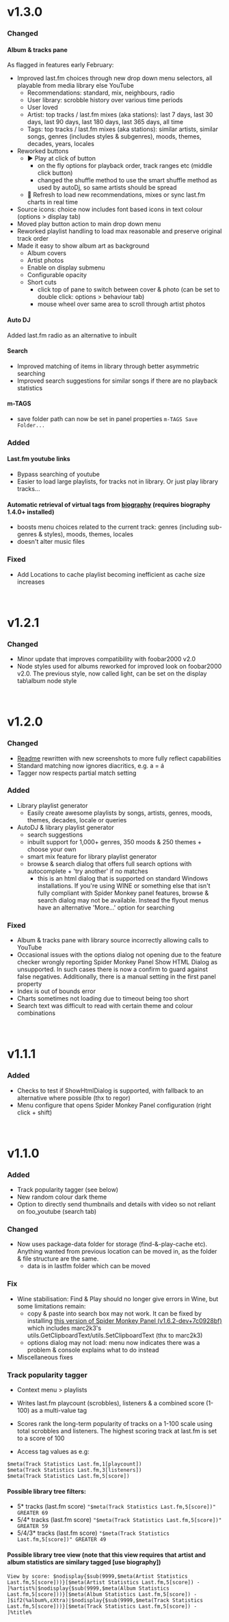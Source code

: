 # v1.3.0

### Changed
#### Album & tracks pane
As flagged in features early February:
- Improved last.fm choices through new drop down menu selectors, all playable from media library else YouTube
	- Recommendations: standard, mix, neighbours, radio
	- User library: scrobble history over various time periods
	- User loved
	- Artist: top tracks / last.fm mixes (aka stations): last 7 days, last 30 days, last 90 days, last 180 days, last 365 days, all time
	- Tags: top tracks / last.fm mixes (aka stations): similar artists, similar songs, genres (includes styles & subgenres), moods, themes, decades, years, locales
- Reworked buttons
	- :arrow_forward: Play at click of button
		- on the fly options for playback order, track ranges etc (middle click button)
		- changed the shuffle method to use the smart shuffle method as used by autoDj, so same artists should be spread
	- :arrows_counterclockwise: Refresh to load new recommendations, mixes or sync last.fm charts in real time
- Source icons: choice now includes font based icons in text colour (options > display tab)
- Moved play button action to main drop down menu
- Reworked playlist handling to load max reasonable and preserve original track order
- Made it easy to show album art as background
	- Album covers
	- Artist photos
	- Enable on display submenu
	- Configurable opacity
	- Short cuts
		- click top of pane to switch between cover & photo (can be set to double click: options > behaviour tab)
		- mouse wheel over same area to scroll through artist photos
#### Auto DJ
Added last.fm radio as an alternative to inbuilt

#### Search
- Improved matching of items in library through better asymmetric searching
- Improved search suggestions for similar songs if there are no playback statistics

#### m-TAGS
- save folder path can now be set in panel properties ```m-TAGS Save Folder...```

### Added

#### Last.fm youtube links
- Bypass searching of youtube
- Easier to load large playlists, for tracks not in library.
Or just play library tracks...

#### Automatic retrieval of virtual tags from [biography](https://github.com/Wil-B/Biography) (requires biography 1.4.0+ installed)
- boosts menu choices related to the current track: genres (including sub-genres & styles), moods, themes, locales
- doesn't alter music files

### Fixed
- Add Locations to cache playlist becoming inefficient as cache size increases

<br />

# v1.2.1
### Changed
- Minor update that improves compatibility with foobar2000 v2.0
- Node styles used for albums reworked for improved look on foobar2000 v2.0. The previous style, now called light, can be set on the display tab\album node style

<br />

# v1.2.0
### Changed
- [Readme](https://github.com/Wil-B/Find-and-Play/blob/main/README.md) rewritten with new screenshots to more fully reflect capabilities
- Standard matching now ignores diacritics, e.g. a = á
- Tagger now respects partial match setting

### Added
- Library playlist generator
    - Easily create awesome playlists by songs, artists, genres, moods, themes, decades, locale or queries
- AutoDJ & library playlist generator
	- search suggestions
	- inbuilt support for 1,000+ genres, 350 moods & 250 themes + choose your own
	- smart mix feature for library playlist generator
	- browse & search dialog that offers full search options with autocomplete + 'try another' if no matches
		- this is an html dialog that is supported on standard Windows installations. If you're using WINE or something else that isn't fully compliant with Spider Monkey panel features, browse & search dialog may not be available. Instead the flyout menus have an alternative 'More...' option for searching

### Fixed
- Album & tracks pane with library source incorrectly allowing calls to YouTube
- Occasional issues with the options dialog not opening due to the feature checker wrongly reporting Spider Monkey Panel Show HTML Dialog as unsupported. In such cases there is now a confirm to guard against false negatives. Additionally, there is a manual setting in the first panel property
- Index is out of bounds error
- Charts sometimes not loading due to timeout being too short
- Search text was difficult to read with certain theme and colour combinations

<br />

# v1.1.1

### Added
- Checks to test if ShowHtmlDialog is supported, with fallback to an alternative where possible (thx to regor)
- Menu configure that opens Spider Monkey Panel configuration (right click + shift)

<br />

# v1.1.0

### Added
- Track popularity tagger (see below)
- New random colour dark theme
- Option to directly send thumbnails and details with video so not reliant on foo_youtube (search tab)

### Changed
- Now uses package-data folder for storage (find-&-play-cache etc). Anything wanted from previous location can be moved in, as the folder & file structure are the same.
     * data is in lastfm folder which can be moved

### Fix
- Wine stabilisation: Find & Play should no longer give errors in Wine, but some limitations remain:
    - copy & paste into search box may not work. It can be fixed by installing [this version of Spider Monkey Panel (v1.6.2-dev+7c0928bf)](https://github.com/Wil-B/Find-and-Play/files/8575143/foo_spider_monkey_panel.zip) which includes marc2k3's utils.GetClipboardText/utils.SetClipboardText (thx to marc2k3)
    - options dialog may not load: menu now indicates there was a problem & console explains what to do instead
- Miscellaneous fixes

### Track popularity tagger
- Context menu > playlists
- Writes last.fm playcount (scrobbles), listeners & a combined score (1-100) as a multi-value tag
- Scores rank the long-term popularity of tracks on a 1-100 scale using total scrobbles and listeners. The highest scoring track at last.fm is set to a score of 100

- Access tag values as e.g:
```
$meta(Track Statistics Last.fm,1[playcount])
$meta(Track Statistics Last.fm,3[listeners])
$meta(Track Statistics Last.fm,5[score])
```
#### Possible library tree filters:
- 5* tracks (last.fm score) `"$meta(Track Statistics Last.fm,5[score])" GREATER 69`
- 5/4* tracks (last.fm score) `"$meta(Track Statistics Last.fm,5[score])" GREATER 59`
- 5/4/3* tracks (last.fm score) `"$meta(Track Statistics Last.fm,5[score])" GREATER 49`

#### Possible library tree view (note that this view requires that artist and album statistics are similary tagged [use biography])

```View by score: $nodisplay{$sub(9999,$meta(Artist Statistics Last.fm,5[score]))}[$meta(Artist Statistics Last.fm,5[score]) - ]%artist%|$nodisplay{$sub(9999,$meta(Album Statistics Last.fm,5[score]))}[$meta(Album Statistics Last.fm,5[score]) - ]$if2(%album%,εXtra)|$nodisplay{$sub(9999,$meta(Track Statistics Last.fm,5[score]))}[$meta(Track Statistics Last.fm,5[score]) - ]%title%```
